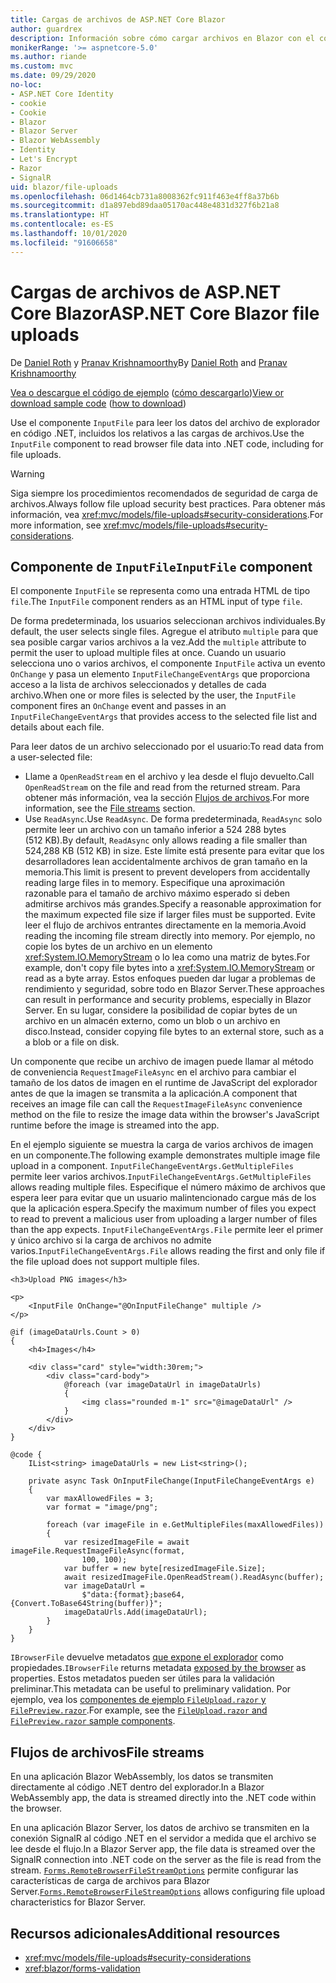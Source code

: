 ```yaml
---
title: Cargas de archivos de ASP.NET Core Blazor
author: guardrex
description: Información sobre cómo cargar archivos en Blazor con el componente InputFile.
monikerRange: '>= aspnetcore-5.0'
ms.author: riande
ms.custom: mvc
ms.date: 09/29/2020
no-loc:
- ASP.NET Core Identity
- cookie
- Cookie
- Blazor
- Blazor Server
- Blazor WebAssembly
- Identity
- Let's Encrypt
- Razor
- SignalR
uid: blazor/file-uploads
ms.openlocfilehash: 06d1464cb731a8008362fc911f463e4ff8a37b6b
ms.sourcegitcommit: d1a897ebd89daa05170ac448e4831d327f6b21a8
ms.translationtype: HT
ms.contentlocale: es-ES
ms.lasthandoff: 10/01/2020
ms.locfileid: "91606658"
---
```

# <a name="aspnet-core-no-locblazor-file-uploads"></a><span data-ttu-id="6ab77-103">Cargas de archivos de ASP.NET Core Blazor</span><span class="sxs-lookup"><span data-stu-id="6ab77-103">ASP.NET Core Blazor file uploads</span></span>

<span data-ttu-id="6ab77-104">De [Daniel Roth](https://github.com/danroth27) y [Pranav Krishnamoorthy](https://github.com/pranavkm)</span><span class="sxs-lookup"><span data-stu-id="6ab77-104">By [Daniel Roth](https://github.com/danroth27) and [Pranav Krishnamoorthy](https://github.com/pranavkm)</span></span>

<span data-ttu-id="6ab77-105">[Vea o descargue el código de ejemplo](https://github.com/dotnet/AspNetCore.Docs/tree/master/aspnetcore/blazor/file-uploads/samples/) ([cómo descargarlo](xref:index#how-to-download-a-sample))</span><span class="sxs-lookup"><span data-stu-id="6ab77-105">[View or download sample code](https://github.com/dotnet/AspNetCore.Docs/tree/master/aspnetcore/blazor/file-uploads/samples/) ([how to download](xref:index#how-to-download-a-sample))</span></span>

<span data-ttu-id="6ab77-106">Use el componente `InputFile` para leer los datos del archivo de explorador en código .NET, incluidos los relativos a las cargas de archivos.</span><span class="sxs-lookup"><span data-stu-id="6ab77-106">Use the `InputFile` component to read browser file data into .NET code, including for file uploads.</span></span>

> [!WARNING]
> <span data-ttu-id="6ab77-107">Siga siempre los procedimientos recomendados de seguridad de carga de archivos.</span><span class="sxs-lookup"><span data-stu-id="6ab77-107">Always follow file upload security best practices.</span></span> <span data-ttu-id="6ab77-108">Para obtener más información, vea <xref:mvc/models/file-uploads#security-considerations>.</span><span class="sxs-lookup"><span data-stu-id="6ab77-108">For more information, see <xref:mvc/models/file-uploads#security-considerations>.</span></span>

## <a name="inputfile-component"></a><span data-ttu-id="6ab77-109">Componente de `InputFile`</span><span class="sxs-lookup"><span data-stu-id="6ab77-109">`InputFile` component</span></span>

<span data-ttu-id="6ab77-110">El componente `InputFile` se representa como una entrada HTML de tipo `file`.</span><span class="sxs-lookup"><span data-stu-id="6ab77-110">The `InputFile` component renders as an HTML input of type `file`.</span></span>

<span data-ttu-id="6ab77-111">De forma predeterminada, los usuarios seleccionan archivos individuales.</span><span class="sxs-lookup"><span data-stu-id="6ab77-111">By default, the user selects single files.</span></span> <span data-ttu-id="6ab77-112">Agregue el atributo `multiple` para que sea posible cargar varios archivos a la vez.</span><span class="sxs-lookup"><span data-stu-id="6ab77-112">Add the `multiple` attribute to permit the user to upload multiple files at once.</span></span> <span data-ttu-id="6ab77-113">Cuando un usuario selecciona uno o varios archivos, el componente `InputFile` activa un evento `OnChange` y pasa un elemento `InputFileChangeEventArgs` que proporciona acceso a la lista de archivos seleccionados y detalles de cada archivo.</span><span class="sxs-lookup"><span data-stu-id="6ab77-113">When one or more files is selected by the user, the `InputFile` component fires an `OnChange` event and passes in an `InputFileChangeEventArgs` that provides access to the selected file list and details about each file.</span></span>

<span data-ttu-id="6ab77-114">Para leer datos de un archivo seleccionado por el usuario:</span><span class="sxs-lookup"><span data-stu-id="6ab77-114">To read data from a user-selected file:</span></span>

* <span data-ttu-id="6ab77-115">Llame a `OpenReadStream` en el archivo y lea desde el flujo devuelto.</span><span class="sxs-lookup"><span data-stu-id="6ab77-115">Call `OpenReadStream` on the file and read from the returned stream.</span></span> <span data-ttu-id="6ab77-116">Para obtener más información, vea la sección [Flujos de archivos](#file-streams).</span><span class="sxs-lookup"><span data-stu-id="6ab77-116">For more information, see the [File streams](#file-streams) section.</span></span>
* <span data-ttu-id="6ab77-117">Use `ReadAsync`.</span><span class="sxs-lookup"><span data-stu-id="6ab77-117">Use `ReadAsync`.</span></span> <span data-ttu-id="6ab77-118">De forma predeterminada, `ReadAsync` solo permite leer un archivo con un tamaño inferior a 524 288 bytes (512 KB).</span><span class="sxs-lookup"><span data-stu-id="6ab77-118">By default, `ReadAsync` only allows reading a file smaller than 524,288 KB (512 KB) in size.</span></span> <span data-ttu-id="6ab77-119">Este límite está presente para evitar que los desarrolladores lean accidentalmente archivos de gran tamaño en la memoria.</span><span class="sxs-lookup"><span data-stu-id="6ab77-119">This limit is present to prevent developers from accidentally reading large files in to memory.</span></span> <span data-ttu-id="6ab77-120">Especifique una aproximación razonable para el tamaño de archivo máximo esperado si deben admitirse archivos más grandes.</span><span class="sxs-lookup"><span data-stu-id="6ab77-120">Specify a reasonable approximation for the maximum expected file size if larger files must be supported.</span></span> <span data-ttu-id="6ab77-121">Evite leer el flujo de archivos entrantes directamente en la memoria.</span><span class="sxs-lookup"><span data-stu-id="6ab77-121">Avoid reading the incoming file stream directly into memory.</span></span> <span data-ttu-id="6ab77-122">Por ejemplo, no copie los bytes de un archivo en un elemento <xref:System.IO.MemoryStream> o lo lea como una matriz de bytes.</span><span class="sxs-lookup"><span data-stu-id="6ab77-122">For example, don't copy file bytes into a <xref:System.IO.MemoryStream> or read as a byte array.</span></span> <span data-ttu-id="6ab77-123">Estos enfoques pueden dar lugar a problemas de rendimiento y seguridad, sobre todo en Blazor Server.</span><span class="sxs-lookup"><span data-stu-id="6ab77-123">These approaches can result in performance and security problems, especially in Blazor Server.</span></span> <span data-ttu-id="6ab77-124">En su lugar, considere la posibilidad de copiar bytes de un archivo en un almacén externo, como un blob o un archivo en disco.</span><span class="sxs-lookup"><span data-stu-id="6ab77-124">Instead, consider copying file bytes to an external store, such as a a blob or a file on disk.</span></span>

<span data-ttu-id="6ab77-125">Un componente que recibe un archivo de imagen puede llamar al método de conveniencia `RequestImageFileAsync` en el archivo para cambiar el tamaño de los datos de imagen en el runtime de JavaScript del explorador antes de que la imagen se transmita a la aplicación.</span><span class="sxs-lookup"><span data-stu-id="6ab77-125">A component that receives an image file can call the `RequestImageFileAsync` convenience method on the file to resize the image data within the browser's JavaScript runtime before the image is streamed into the app.</span></span>

<span data-ttu-id="6ab77-126">En el ejemplo siguiente se muestra la carga de varios archivos de imagen en un componente.</span><span class="sxs-lookup"><span data-stu-id="6ab77-126">The following example demonstrates multiple image file upload in a component.</span></span> <span data-ttu-id="6ab77-127">`InputFileChangeEventArgs.GetMultipleFiles` permite leer varios archivos.</span><span class="sxs-lookup"><span data-stu-id="6ab77-127">`InputFileChangeEventArgs.GetMultipleFiles` allows reading multiple files.</span></span> <span data-ttu-id="6ab77-128">Especifique el número máximo de archivos que espera leer para evitar que un usuario malintencionado cargue más de los que la aplicación espera.</span><span class="sxs-lookup"><span data-stu-id="6ab77-128">Specify the maximum number of files you expect to read to prevent a malicious user from uploading a larger number of files than the app expects.</span></span> <span data-ttu-id="6ab77-129">`InputFileChangeEventArgs.File` permite leer el primer y único archivo si la carga de archivos no admite varios.</span><span class="sxs-lookup"><span data-stu-id="6ab77-129">`InputFileChangeEventArgs.File` allows reading the first and only file if the file upload does not support multiple files.</span></span>

```razor
<h3>Upload PNG images</h3>

<p>
    <InputFile OnChange="@OnInputFileChange" multiple />
</p>

@if (imageDataUrls.Count > 0)
{
    <h4>Images</h4>

    <div class="card" style="width:30rem;">
        <div class="card-body">
            @foreach (var imageDataUrl in imageDataUrls)
            {
                <img class="rounded m-1" src="@imageDataUrl" />
            }
        </div>
    </div>
}

@code {
    IList<string> imageDataUrls = new List<string>();

    private async Task OnInputFileChange(InputFileChangeEventArgs e)
    {
        var maxAllowedFiles = 3;
        var format = "image/png";

        foreach (var imageFile in e.GetMultipleFiles(maxAllowedFiles))
        {
            var resizedImageFile = await imageFile.RequestImageFileAsync(format, 
                100, 100);
            var buffer = new byte[resizedImageFile.Size];
            await resizedImageFile.OpenReadStream().ReadAsync(buffer);
            var imageDataUrl = 
                $"data:{format};base64,{Convert.ToBase64String(buffer)}";
            imageDataUrls.Add(imageDataUrl);
        }
    }
}
```

<span data-ttu-id="6ab77-130">`IBrowserFile` devuelve metadatos [que expone el explorador](https://developer.mozilla.org/docs/Web/API/File#Instance_properties) como propiedades.</span><span class="sxs-lookup"><span data-stu-id="6ab77-130">`IBrowserFile` returns metadata [exposed by the browser](https://developer.mozilla.org/docs/Web/API/File#Instance_properties) as properties.</span></span> <span data-ttu-id="6ab77-131">Estos metadatos pueden ser útiles para la validación preliminar.</span><span class="sxs-lookup"><span data-stu-id="6ab77-131">This metadata can be useful to preliminary validation.</span></span> <span data-ttu-id="6ab77-132">Por ejemplo, vea los [componentes de ejemplo `FileUpload.razor` y `FilePreview.razor`](https://github.com/dotnet/AspNetCore.Docs/tree/master/aspnetcore/blazor/file-uploads/samples/).</span><span class="sxs-lookup"><span data-stu-id="6ab77-132">For example, see the [`FileUpload.razor` and `FilePreview.razor` sample components](https://github.com/dotnet/AspNetCore.Docs/tree/master/aspnetcore/blazor/file-uploads/samples/).</span></span>

## <a name="file-streams"></a><span data-ttu-id="6ab77-133">Flujos de archivos</span><span class="sxs-lookup"><span data-stu-id="6ab77-133">File streams</span></span>

<span data-ttu-id="6ab77-134">En una aplicación Blazor WebAssembly, los datos se transmiten directamente al código .NET dentro del explorador.</span><span class="sxs-lookup"><span data-stu-id="6ab77-134">In a Blazor WebAssembly app, the data is streamed directly into the .NET code within the browser.</span></span>

<span data-ttu-id="6ab77-135">En una aplicación Blazor Server, los datos de archivo se transmiten en la conexión SignalR al código .NET en el servidor a medida que el archivo se lee desde el flujo.</span><span class="sxs-lookup"><span data-stu-id="6ab77-135">In a Blazor Server app, the file data is streamed over the SignalR connection into .NET code on the server as the file is read from the stream.</span></span> <span data-ttu-id="6ab77-136">[`Forms.RemoteBrowserFileStreamOptions`](https://github.com/dotnet/aspnetcore/blob/master/src/Components/Web/src/Forms/InputFile/RemoteBrowserFileStreamOptions.cs) permite configurar las características de carga de archivos para Blazor Server.</span><span class="sxs-lookup"><span data-stu-id="6ab77-136">[`Forms.RemoteBrowserFileStreamOptions`](https://github.com/dotnet/aspnetcore/blob/master/src/Components/Web/src/Forms/InputFile/RemoteBrowserFileStreamOptions.cs) allows configuring file upload characteristics for Blazor Server.</span></span>

## <a name="additional-resources"></a><span data-ttu-id="6ab77-137">Recursos adicionales</span><span class="sxs-lookup"><span data-stu-id="6ab77-137">Additional resources</span></span>

* <xref:mvc/models/file-uploads#security-considerations>
* <xref:blazor/forms-validation>
